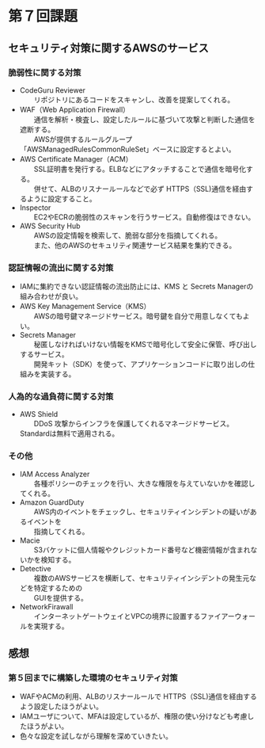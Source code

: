 # 第７回課題

## セキュリティ対策に関するAWSのサービス
### 脆弱性に関する対策
- CodeGuru Reviewer  
　　リポジトリにあるコードをスキャンし、改善を提案してくれる。
- WAF（Web Application Firewall）  
　　通信を解析・検査し、設定したルールに基づいて攻撃と判断した通信を遮断する。  
　　AWSが提供するルールグループ「AWSManagedRulesCommonRuleSet」ベースに設定するとよい。
- AWS Certificate Manager（ACM）  
　　SSL証明書を発行する。ELBなどにアタッチすることで通信を暗号化する。  
　　併せて、ALBのリスナールールなどで必ず HTTPS（SSL)通信を経由するように設定すること。
- Inspector  
　　EC2やECRの脆弱性のスキャンを行うサービス。自動修復はできない。
- AWS Security Hub  
　　AWSの設定情報を検索して、脆弱な部分を指摘してくれる。  
　　また、他のAWSのセキュリティ関連サービス結果を集約できる。

### 認証情報の流出に関する対策
- IAMに集約できない認証情報の流出防止には、KMS と Secrets Managerの組み合わせが良い。
- AWS Key Management Service（KMS）  
　　AWSの暗号鍵マネージドサービス。暗号鍵を自分で用意しなくてもよい。  
- Secrets Manager  
　　秘匿しなければいけない情報をKMSで暗号化して安全に保管、呼び出しするサービス。  
　　開発キット（SDK）を使って、アプリケーションコードに取り出しの仕組みを実装する。

### 人為的な過負荷に関する対策
- AWS Shield  
　　DDoS 攻撃からインフラを保護してくれるマネージドサービス。Standardは無料で適用される。

### その他
- IAM Access Analyzer  
　　各種ポリシーのチェックを行い、大きな権限を与えていないかを確認してくれる。
- Amazon GuardDuty  
　　AWS内のイベントをチェックし、セキュリティインシデントの疑いがあるイベントを  
　　指摘してくれる。
- Macie  
　　S3バケットに個人情報やクレジットカード番号など機密情報が含まれないかを検知する。
- Detective  
　　複数のAWSサービスを横断して、セキュリティインシデントの発生元などを特定するための  
　　GUIを提供する。
- NetworkFirawall  
　　インターネットゲートウェイとVPCの境界に設置するファイアーウォールを実現する。

## 感想
### 第５回までに構築した環境のセキュリティ対策
- WAFやACMの利用、ALBのリスナールールで HTTPS（SSL)通信を経由するよう設定したほうがよい。
- IAMユーザについて、MFAは設定しているが、権限の使い分けなども考慮したほうがよい。
- 色々な設定を試しながら理解を深めていきたい。
